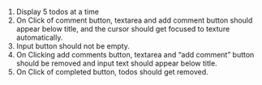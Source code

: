 1. Display 5 todos at a time
2. On Click of comment button,  textarea and add comment button should appear below title, and the cursor should get focused to texture automatically.
3. Input button should not be empty.
4. On Clicking add comments button, textarea and “add comment” button should be removed and input text should appear below title.
5. On Click of completed button, todos should get removed.